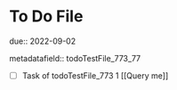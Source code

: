 # To Do File

due:: 2022-09-02

metadatafield:: todoTestFile_773_77

- [ ] Task of todoTestFile_773 1 [[Query me]]
